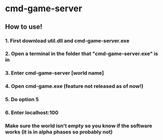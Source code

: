 # cmd-game-server

## How to use!
### 1. First download util.dll and cmd-game-server.exe
### 2. Open a terminal in the folder that "cmd-game-server.exe" is in
### 3. Enter cmd-game-server \[world name\]
### 4. Open cmd-game.exe (feature not released as of now!)
### 5. Do option 5
### 6. Enter localhost:100
### Make sure the world isn't empty so you know if the software works (it is in alpha phases so probably not)
